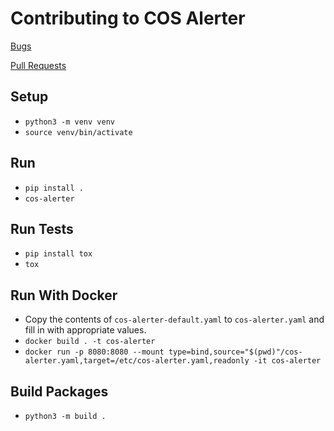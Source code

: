 # Contributing to COS Alerter

[Bugs](https://github.com/canonical/cos-alerter/issues)

[Pull Requests](https://github.com/canonical/cos-alerter/pulls)

## Setup

* `python3 -m venv venv`
* `source venv/bin/activate`

## Run

* `pip install .`
* `cos-alerter`

## Run Tests

* `pip install tox`
* `tox`

## Run With Docker

* Copy the contents of `cos-alerter-default.yaml` to `cos-alerter.yaml` and fill in with appropriate values.
* `docker build . -t cos-alerter`
* `docker run -p 8080:8080 --mount type=bind,source="$(pwd)"/cos-alerter.yaml,target=/etc/cos-alerter.yaml,readonly -it cos-alerter`

## Build Packages

* `python3 -m build .`

